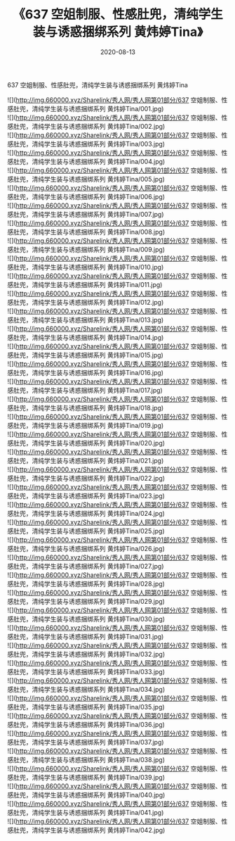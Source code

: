 ﻿---
layout: post
title:  《637 空姐制服、性感肚兜，清纯学生装与诱惑捆绑系列 黄炜婷Tina》
date:   2020-08-13
img: http://img.660000.xyz/Sharelink/秀人网/秀人网第01部分/637 空姐制服、性感肚兜，清纯学生装与诱惑捆绑系列 黄炜婷Tina/000.jpg
categories: [美女, 清纯, 唯美]
---

637 空姐制服、性感肚兜，清纯学生装与诱惑捆绑系列 黄炜婷Tina

  ![](http://img.660000.xyz/Sharelink/秀人网/秀人网第01部分/637 空姐制服、性感肚兜，清纯学生装与诱惑捆绑系列 黄炜婷Tina/001.jpg) <br> ![](http://img.660000.xyz/Sharelink/秀人网/秀人网第01部分/637 空姐制服、性感肚兜，清纯学生装与诱惑捆绑系列 黄炜婷Tina/002.jpg) <br> ![](http://img.660000.xyz/Sharelink/秀人网/秀人网第01部分/637 空姐制服、性感肚兜，清纯学生装与诱惑捆绑系列 黄炜婷Tina/003.jpg) <br> ![](http://img.660000.xyz/Sharelink/秀人网/秀人网第01部分/637 空姐制服、性感肚兜，清纯学生装与诱惑捆绑系列 黄炜婷Tina/004.jpg) <br> ![](http://img.660000.xyz/Sharelink/秀人网/秀人网第01部分/637 空姐制服、性感肚兜，清纯学生装与诱惑捆绑系列 黄炜婷Tina/005.jpg) <br> ![](http://img.660000.xyz/Sharelink/秀人网/秀人网第01部分/637 空姐制服、性感肚兜，清纯学生装与诱惑捆绑系列 黄炜婷Tina/006.jpg) <br> ![](http://img.660000.xyz/Sharelink/秀人网/秀人网第01部分/637 空姐制服、性感肚兜，清纯学生装与诱惑捆绑系列 黄炜婷Tina/007.jpg) <br> ![](http://img.660000.xyz/Sharelink/秀人网/秀人网第01部分/637 空姐制服、性感肚兜，清纯学生装与诱惑捆绑系列 黄炜婷Tina/008.jpg) <br> ![](http://img.660000.xyz/Sharelink/秀人网/秀人网第01部分/637 空姐制服、性感肚兜，清纯学生装与诱惑捆绑系列 黄炜婷Tina/009.jpg) <br> ![](http://img.660000.xyz/Sharelink/秀人网/秀人网第01部分/637 空姐制服、性感肚兜，清纯学生装与诱惑捆绑系列 黄炜婷Tina/010.jpg) <br> ![](http://img.660000.xyz/Sharelink/秀人网/秀人网第01部分/637 空姐制服、性感肚兜，清纯学生装与诱惑捆绑系列 黄炜婷Tina/011.jpg) <br> ![](http://img.660000.xyz/Sharelink/秀人网/秀人网第01部分/637 空姐制服、性感肚兜，清纯学生装与诱惑捆绑系列 黄炜婷Tina/012.jpg) <br> ![](http://img.660000.xyz/Sharelink/秀人网/秀人网第01部分/637 空姐制服、性感肚兜，清纯学生装与诱惑捆绑系列 黄炜婷Tina/013.jpg) <br> ![](http://img.660000.xyz/Sharelink/秀人网/秀人网第01部分/637 空姐制服、性感肚兜，清纯学生装与诱惑捆绑系列 黄炜婷Tina/014.jpg) <br> ![](http://img.660000.xyz/Sharelink/秀人网/秀人网第01部分/637 空姐制服、性感肚兜，清纯学生装与诱惑捆绑系列 黄炜婷Tina/015.jpg) <br> ![](http://img.660000.xyz/Sharelink/秀人网/秀人网第01部分/637 空姐制服、性感肚兜，清纯学生装与诱惑捆绑系列 黄炜婷Tina/016.jpg) <br> ![](http://img.660000.xyz/Sharelink/秀人网/秀人网第01部分/637 空姐制服、性感肚兜，清纯学生装与诱惑捆绑系列 黄炜婷Tina/017.jpg) <br> ![](http://img.660000.xyz/Sharelink/秀人网/秀人网第01部分/637 空姐制服、性感肚兜，清纯学生装与诱惑捆绑系列 黄炜婷Tina/018.jpg) <br> ![](http://img.660000.xyz/Sharelink/秀人网/秀人网第01部分/637 空姐制服、性感肚兜，清纯学生装与诱惑捆绑系列 黄炜婷Tina/019.jpg) <br> ![](http://img.660000.xyz/Sharelink/秀人网/秀人网第01部分/637 空姐制服、性感肚兜，清纯学生装与诱惑捆绑系列 黄炜婷Tina/020.jpg) <br> ![](http://img.660000.xyz/Sharelink/秀人网/秀人网第01部分/637 空姐制服、性感肚兜，清纯学生装与诱惑捆绑系列 黄炜婷Tina/021.jpg) <br> ![](http://img.660000.xyz/Sharelink/秀人网/秀人网第01部分/637 空姐制服、性感肚兜，清纯学生装与诱惑捆绑系列 黄炜婷Tina/022.jpg) <br> ![](http://img.660000.xyz/Sharelink/秀人网/秀人网第01部分/637 空姐制服、性感肚兜，清纯学生装与诱惑捆绑系列 黄炜婷Tina/023.jpg) <br> ![](http://img.660000.xyz/Sharelink/秀人网/秀人网第01部分/637 空姐制服、性感肚兜，清纯学生装与诱惑捆绑系列 黄炜婷Tina/024.jpg) <br> ![](http://img.660000.xyz/Sharelink/秀人网/秀人网第01部分/637 空姐制服、性感肚兜，清纯学生装与诱惑捆绑系列 黄炜婷Tina/025.jpg) <br> ![](http://img.660000.xyz/Sharelink/秀人网/秀人网第01部分/637 空姐制服、性感肚兜，清纯学生装与诱惑捆绑系列 黄炜婷Tina/026.jpg) <br> ![](http://img.660000.xyz/Sharelink/秀人网/秀人网第01部分/637 空姐制服、性感肚兜，清纯学生装与诱惑捆绑系列 黄炜婷Tina/027.jpg) <br> ![](http://img.660000.xyz/Sharelink/秀人网/秀人网第01部分/637 空姐制服、性感肚兜，清纯学生装与诱惑捆绑系列 黄炜婷Tina/028.jpg) <br> ![](http://img.660000.xyz/Sharelink/秀人网/秀人网第01部分/637 空姐制服、性感肚兜，清纯学生装与诱惑捆绑系列 黄炜婷Tina/029.jpg) <br> ![](http://img.660000.xyz/Sharelink/秀人网/秀人网第01部分/637 空姐制服、性感肚兜，清纯学生装与诱惑捆绑系列 黄炜婷Tina/030.jpg) <br> ![](http://img.660000.xyz/Sharelink/秀人网/秀人网第01部分/637 空姐制服、性感肚兜，清纯学生装与诱惑捆绑系列 黄炜婷Tina/031.jpg) <br> ![](http://img.660000.xyz/Sharelink/秀人网/秀人网第01部分/637 空姐制服、性感肚兜，清纯学生装与诱惑捆绑系列 黄炜婷Tina/032.jpg) <br> ![](http://img.660000.xyz/Sharelink/秀人网/秀人网第01部分/637 空姐制服、性感肚兜，清纯学生装与诱惑捆绑系列 黄炜婷Tina/033.jpg) <br> ![](http://img.660000.xyz/Sharelink/秀人网/秀人网第01部分/637 空姐制服、性感肚兜，清纯学生装与诱惑捆绑系列 黄炜婷Tina/034.jpg) <br> ![](http://img.660000.xyz/Sharelink/秀人网/秀人网第01部分/637 空姐制服、性感肚兜，清纯学生装与诱惑捆绑系列 黄炜婷Tina/035.jpg) <br> ![](http://img.660000.xyz/Sharelink/秀人网/秀人网第01部分/637 空姐制服、性感肚兜，清纯学生装与诱惑捆绑系列 黄炜婷Tina/036.jpg) <br> ![](http://img.660000.xyz/Sharelink/秀人网/秀人网第01部分/637 空姐制服、性感肚兜，清纯学生装与诱惑捆绑系列 黄炜婷Tina/037.jpg) <br> ![](http://img.660000.xyz/Sharelink/秀人网/秀人网第01部分/637 空姐制服、性感肚兜，清纯学生装与诱惑捆绑系列 黄炜婷Tina/038.jpg) <br> ![](http://img.660000.xyz/Sharelink/秀人网/秀人网第01部分/637 空姐制服、性感肚兜，清纯学生装与诱惑捆绑系列 黄炜婷Tina/039.jpg) <br> ![](http://img.660000.xyz/Sharelink/秀人网/秀人网第01部分/637 空姐制服、性感肚兜，清纯学生装与诱惑捆绑系列 黄炜婷Tina/040.jpg) <br> ![](http://img.660000.xyz/Sharelink/秀人网/秀人网第01部分/637 空姐制服、性感肚兜，清纯学生装与诱惑捆绑系列 黄炜婷Tina/041.jpg) <br> ![](http://img.660000.xyz/Sharelink/秀人网/秀人网第01部分/637 空姐制服、性感肚兜，清纯学生装与诱惑捆绑系列 黄炜婷Tina/042.jpg) <br>